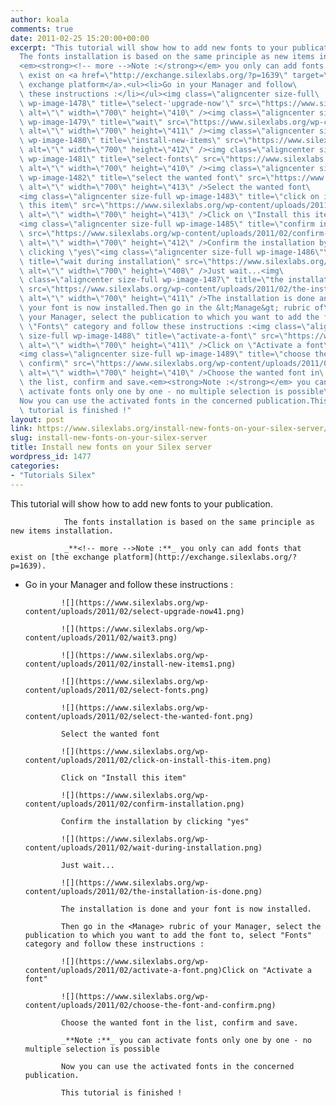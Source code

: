```yaml
---
author: koala
comments: true
date: 2011-02-25 15:20:00+00:00
excerpt: "This tutorial will show how to add new fonts to your publication.\
  The fonts installation is based on the same principle as new items installation.\
  <em><strong><!-- more -->Note :</strong></em> you only can add fonts that\
  \ exist on <a href=\"http://exchange.silexlabs.org/?p=1639\" target=\"_blank\">the\
  \ exchange platform</a>.<ul><li>Go in your Manager and follow\
  \ these instructions :</li></ul><img class=\"aligncenter size-full\
  \ wp-image-1478\" title=\"select-'upgrade-now'\" src=\"https://www.silexlabs.org/wp-content/uploads/2011/02/select-upgrade-now41.png\"\
  \ alt=\"\" width=\"700\" height=\"410\" /><img class=\"aligncenter size-full\
  \ wp-image-1479\" title=\"wait\" src=\"https://www.silexlabs.org/wp-content/uploads/2011/02/wait3.png\"\
  \ alt=\"\" width=\"700\" height=\"411\" /><img class=\"aligncenter size-full\
  \ wp-image-1480\" title=\"install-new-items\" src=\"https://www.silexlabs.org/wp-content/uploads/2011/02/install-new-items1.png\"\
  \ alt=\"\" width=\"700\" height=\"412\" /><img class=\"aligncenter size-full\
  \ wp-image-1481\" title=\"select-fonts\" src=\"https://www.silexlabs.org/wp-content/uploads/2011/02/select-fonts.png\"\
  \ alt=\"\" width=\"700\" height=\"410\" /><img class=\"aligncenter size-full\
  \ wp-image-1482\" title=\"select the wanted font\" src=\"https://www.silexlabs.org/wp-content/uploads/2011/02/select-the-wanted-font.png\"\
  \ alt=\"\" width=\"700\" height=\"413\" />Select the wanted font\
  <img class=\"aligncenter size-full wp-image-1483\" title=\"click on install\
  \ this item\" src=\"https://www.silexlabs.org/wp-content/uploads/2011/02/click-on-install-this-item.png\"\
  \ alt=\"\" width=\"700\" height=\"413\" />Click on \"Install this item\"\
  <img class=\"aligncenter size-full wp-image-1485\" title=\"confirm installation\"\
  \ src=\"https://www.silexlabs.org/wp-content/uploads/2011/02/confirm-installation.png\"\
  \ alt=\"\" width=\"700\" height=\"412\" />Confirm the installation by\
  \ clicking \"yes\"<img class=\"aligncenter size-full wp-image-1486\"\
  \ title=\"wait during installation\" src=\"https://www.silexlabs.org/wp-content/uploads/2011/02/wait-during-installation.png\"\
  \ alt=\"\" width=\"700\" height=\"408\" />Just wait...<img\
  \ class=\"aligncenter size-full wp-image-1487\" title=\"the installation is done\"\
  \ src=\"https://www.silexlabs.org/wp-content/uploads/2011/02/the-installation-is-done.png\"\
  \ alt=\"\" width=\"700\" height=\"411\" />The installation is done and\
  \ your font is now installed.Then go in the &lt;Manage&gt; rubric of\
  \ your Manager, select the publication to which you want to add the font to, select\
  \ \"Fonts\" category and follow these instructions :<img class=\"aligncenter\
  \ size-full wp-image-1488\" title=\"activate-a-font\" src=\"https://www.silexlabs.org/wp-content/uploads/2011/02/activate-a-font.png\"\
  \ alt=\"\" width=\"700\" height=\"411\" />Click on \"Activate a font\"\
  <img class=\"aligncenter size-full wp-image-1489\" title=\"choose the font and\
  \ confirm\" src=\"https://www.silexlabs.org/wp-content/uploads/2011/02/choose-the-font-and-confirm.png\"\
  \ alt=\"\" width=\"700\" height=\"410\" />Choose the wanted font in\
  \ the list, confirm and save.<em><strong>Note :</strong></em> you can\
  \ activate fonts only one by one - no multiple selection is possible\
  Now you can use the activated fonts in the concerned publication.This\
  \ tutorial is finished !"
layout: post
link: https://www.silexlabs.org/install-new-fonts-on-your-silex-server/
slug: install-new-fonts-on-your-silex-server
title: Install new fonts on your Silex server
wordpress_id: 1477
categories:
- "Tutorials Silex"
---
```


This tutorial will show how to add new fonts to your publication.

				The fonts installation is based on the same principle as new items installation.

				_**<!-- more -->Note :**_ you only can add fonts that exist on [the exchange platform](http://exchange.silexlabs.org/?p=1639).




  * Go in your Manager and follow these instructions :


				![](https://www.silexlabs.org/wp-content/uploads/2011/02/select-upgrade-now41.png)

				![](https://www.silexlabs.org/wp-content/uploads/2011/02/wait3.png)

				![](https://www.silexlabs.org/wp-content/uploads/2011/02/install-new-items1.png)

				![](https://www.silexlabs.org/wp-content/uploads/2011/02/select-fonts.png)

				![](https://www.silexlabs.org/wp-content/uploads/2011/02/select-the-wanted-font.png)

				Select the wanted font

				![](https://www.silexlabs.org/wp-content/uploads/2011/02/click-on-install-this-item.png)

				Click on "Install this item"

				![](https://www.silexlabs.org/wp-content/uploads/2011/02/confirm-installation.png)

				Confirm the installation by clicking "yes"

				![](https://www.silexlabs.org/wp-content/uploads/2011/02/wait-during-installation.png)

				Just wait...

				![](https://www.silexlabs.org/wp-content/uploads/2011/02/the-installation-is-done.png)

				The installation is done and your font is now installed.

				Then go in the <Manage> rubric of your Manager, select the publication to which you want to add the font to, select "Fonts" category and follow these instructions :

				![](https://www.silexlabs.org/wp-content/uploads/2011/02/activate-a-font.png)Click on "Activate a font"

				![](https://www.silexlabs.org/wp-content/uploads/2011/02/choose-the-font-and-confirm.png)

				Choose the wanted font in the list, confirm and save.

				_**Note :**_ you can activate fonts only one by one - no multiple selection is possible

				Now you can use the activated fonts in the concerned publication.

				This tutorial is finished !
